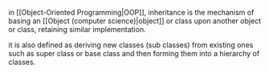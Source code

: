 in [[Object-Oriented Programming|OOP]], inheritance is the mechanism of basing an [[Object (computer science)|object]] or class upon another object or class, retaining similar implementation. 

it is also defined as deriving new classes (sub classes) from existing ones such as super class or base class and then forming them into a hierarchy of classes.



